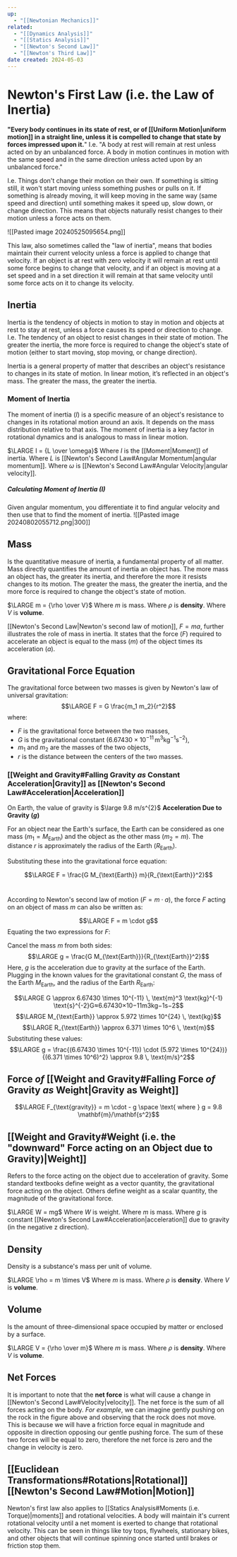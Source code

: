 ```yaml
---
up:
  - "[[Newtonian Mechanics]]"
related:
  - "[[Dynamics Analysis]]"
  - "[[Statics Analysis]]"
  - "[[Newton's Second Law]]"
  - "[[Newton's Third Law]]"
date created: 2024-05-03
---
```

# Newton's First Law (i.e. the Law of Inertia)
**"Every body continues in its state of rest, or of [[Uniform Motion|uniform motion]] in a straight line, unless it is compelled to change that state by forces impressed upon it.**"
	I.e. "A body at rest will remain at rest unless acted on by an unbalanced force. A body in motion continues in motion with the same speed and in the same direction unless acted upon by an unbalanced force."

I.e. Things don't change their motion on their own. 
	If something is sitting still, it won't start moving unless something pushes or pulls on it. 
		If something is already moving, it will keep moving in the same way (same speed and direction) until something makes it speed up, slow down, or change direction.
			 This means that objects naturally resist changes to their motion unless a force acts on them.

![[Pasted image 20240525095654.png]]

This law, also sometimes called the "law of inertia", means that bodies maintain their current velocity unless a force is applied to change that velocity. 
	If an object is at rest with zero velocity it will remain at rest until some force begins to change that velocity, and if an object is moving at a set speed and in a set direction it will remain at that same velocity until some force acts on it to change its velocity.
## Inertia
Inertia is the tendency of objects in motion to stay in motion and objects at rest to stay at rest, unless a force causes its speed or direction to change. 
	I.e. The tendency of an object to resist changes in their state of motion. 
		The greater the inertia, the more force is required to change the object's state of motion (either to start moving, stop moving, or change direction).

Inertia is a general property of matter that describes an object's resistance to changes in its state of motion. In linear motion, it’s reflected in an object's mass. 
	The greater the mass, the greater the inertia.
### Moment of Inertia
The moment of inertia ($I$) is a specific measure of an object's resistance to changes in its rotational motion around an axis. It depends on the mass distribution relative to that axis.
	The moment of inertia is a key factor in rotational dynamics and is analogous to mass in linear motion.

$\LARGE I = {L \over \omega}$
	Where $I$ is the [[Moment|Moment]] of inertia.
	Where $L$ is [[Newton's Second Law#Angular Momentum|angular momentum]].
	Where $\omega$ is [[Newton's Second Law#Angular Velocity|angular velocity]].
##### Calculating Moment of Inertia ($I$)
Given angular momentum, you differentiate it to find angular velocity and then use that to find the moment of inertia.
![[Pasted image 20240802055712.png|300]]
## Mass
Is the quantitative measure of inertia, a fundamental property of all matter.
	Mass directly quantifies the amount of inertia an object has. 
		The more mass an object has, the greater its inertia, and therefore the more it resists changes to its motion.
			The greater the mass, the greater the inertia, and the more force is required to change the object's state of motion.

$\LARGE m = {\rho \over V}$
Where $m$ is mass.
	Where $\rho$ is **density**.
	Where $V$ is **volume**.

[[Newton's Second Law|Newton's second law of motion]], $F = ma$, further illustrates the role of mass in inertia. 
	It states that the force ($F$) required to accelerate an object is equal to the mass ($m$) of the object times its acceleration ($a$).

## Gravitational Force Equation
The gravitational force between two masses is given by Newton's law of universal gravitation:
$$\LARGE F = G \frac{m_1 m_2}{r^2}$$
where:
- $F$ is the gravitational force between the two masses,
- $G$ is the gravitational constant ($6.67430 \times 10^{-11} \, \text{m}^3 \text{kg}^{-1} \text{s}^{-2}$),
- $m_1$​ and $m_2$ are the masses of the two objects,
- $r$ is the distance between the centers of the two masses.
### [[Weight and Gravity#Falling Gravity *as* Constant Acceleration|Gravity]] as [[Newton's Second Law#Acceleration|Acceleration]] 
On Earth, the value of gravity is $\large 9.8 m/s^{2}$ 
**Acceleration Due to Gravity ($g$)**

For an object near the Earth's surface, the Earth can be considered as one mass ($m_1 = M_{\text{Earth}}$) and the object as the other mass ($m_2 = m$). The distance $r$ is approximately the radius of the Earth ($R_{\text{Earth}}$).

Substituting these into the gravitational force equation:

$$\LARGE F = \frac{G M_{\text{Earth}} m}{R_{\text{Earth}}^2}$$​

According to Newton's second law of motion ($F = m \cdot a$), the force $F$ acting on an object of mass $m$ can also be written as:

$$\LARGE F = m \cdot g$$
Equating the two expressions for $F$:

Cancel the mass $m$ from both sides:
$$\LARGE g = \frac{G M_{\text{Earth}}}{R_{\text{Earth}}^2}$$
Here, $g$ is the acceleration due to gravity at the surface of the Earth. Plugging in the known values for the gravitational constant $G$, the mass of the Earth $M_{\text{Earth}}$, and the radius of the Earth $R_{\text{Earth}}$:

$$\LARGE G \approx 6.67430 \times 10^{-11} \, \text{m}^3 \text{kg}^{-1} \text{s}^{-2}G≈6.67430×10−11m3kg−1s−2$$
$$\LARGE M_{\text{Earth}} \approx 5.972 \times 10^{24} \, \text{kg}$$
$$\LARGE R_{\text{Earth}} \approx 6.371 \times 10^6 \, \text{m}$$
Substituting these values:
$$\LARGE g = \frac{(6.67430 \times 10^{-11}) \cdot (5.972 \times 10^{24})}{(6.371 \times 10^6)^2} \approx 9.8 \, \text{m/s}^2$$

## Force *of* [[Weight and Gravity#Falling Force *of* Gravity *as* Weight|Gravity as Weight]]
$$\LARGE F_{\text{gravity}} = m \cdot - g \space \text{ where } g = 9.8 \mathbf{m}/\mathbf{s^2}$$
## [[Weight and Gravity#Weight (i.e. the "downward" Force acting on an Object due to Gravity)|Weight]]
Refers to the force acting on the object due to acceleration of gravity.
	Some standard textbooks define weight as a vector quantity, the gravitational force acting on the object. Others define weight as a scalar quantity, the magnitude of the gravitational force. 
	
$\LARGE W = mg$
Where $W$ is weight.
	Where $m$ is mass.
	Where $g$ is constant [[Newton's Second Law#Acceleration|acceleration]] due to gravity (in the negative z direction).

## Density
Density is a substance's mass per unit of volume.

$\LARGE \rho = m \times V$
Where $m$ is mass.
	Where $\rho$ is **density**.
	Where $V$ is **volume**.
## Volume
Is the amount of three-dimensional space occupied by matter or enclosed by a surface.

$\LARGE V = {\rho \over m}$
Where $m$ is mass.
	Where $\rho$ is **density**.
	Where $V$ is **volume**.
## Net Forces
It is important to note that the **net force** is what will cause a change in [[Newton's Second Law#Velocity|velocity]]. 
	The net force is the sum of all forces acting on the body. 
		*For example*, we can imagine gently pushing on the rock in the figure above and observing that the rock does not move. 
			This is because we will have a friction force equal in magnitude and opposite in direction opposing our gentle pushing force. 
				The sum of these two forces will be equal to zero, therefore the net force is zero and the change in velocity is zero.
## [[Euclidean Transformations#Rotations|Rotational]] [[Newton's Second Law#Motion|Motion]]
Newton's first law also applies to [[Statics Analysis#Moments (i.e. Torque)|moments]] and rotational velocities.
	A body will maintain it's current rotational velocity until a net moment is exerted to change that rotational velocity.
		 This can be seen in things like toy tops, flywheels, stationary bikes, and other objects that will continue spinning once started until brakes or friction stop them.